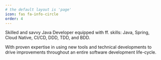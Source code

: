```yaml
---
# the default layout is 'page'
icon: fas fa-info-circle
order: 4
---
```


Skilled and savvy Java Developer equipped with ff. skills: Java, Spring, Cloud Native, CI/CD, DDD, TDD, and BDD.

With proven expertise in using new tools and technical developments to drive improvements throughout an entire software
development life-cycle.
